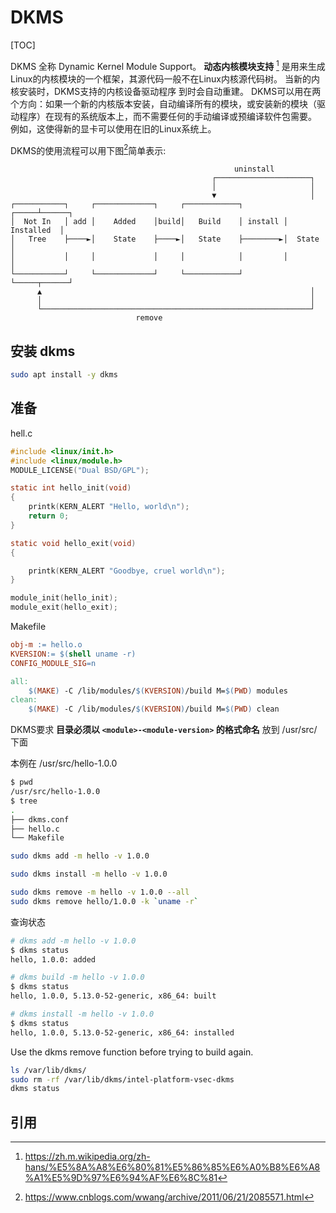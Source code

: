 # DKMS

[TOC]

DKMS 全称 Dynamic Kernel Module Support。
**动态内核模块支持** [^introduce] 是用来生成Linux的内核模块的一个框架，其源代码一般不在Linux内核源代码树。 
当新的内核安装时，DKMS支持的内核设备驱动程序 到时会自动重建。 
DKMS可以用在两个方向：如果一个新的内核版本安装，自动编译所有的模块，或安装新的模块（驱动程序）在现有的系统版本上，而不需要任何的手动编译或预编译软件包需要。
例如，这使得新的显卡可以使用在旧的Linux系统上。


DKMS的使用流程可以用下图[^chart]简单表示:
```
                                                  uninstall
                                             ┌─────────────────────┐
                                             │                     │
                                             ▼                     │
┌───────────┐     ┌─────────────┐     ┌────────────┐         ┌─────┴──────┐
│  Not In   │ add │    Added    │build│   Build    │ install │ Installed  │
│   Tree    ├────►│    State    ├────►│   State    ├────────►│  State     │
│           │     │             │     │            │         │            │
└───────────┘     └─────────────┘     └────────────┘         └─────┬──────┘
      ▲                                                            │
      │                                                            │
      └────────────────────────────────────────────────────────────┘
                            remove
```


## 安装 dkms
```bash
sudo apt install -y dkms
```

## 准备
hell.c

```c
#include <linux/init.h>
#include <linux/module.h>
MODULE_LICENSE("Dual BSD/GPL");

static int hello_init(void)
{
    printk(KERN_ALERT "Hello, world\n");
    return 0;
}

static void hello_exit(void)
{

    printk(KERN_ALERT "Goodbye, cruel world\n");
}

module_init(hello_init);
module_exit(hello_exit);
```

Makefile
```makefile
obj-m := hello.o
KVERSION:= $(shell uname -r)
CONFIG_MODULE_SIG=n

all:
    $(MAKE) -C /lib/modules/$(KVERSION)/build M=$(PWD) modules
clean:
    $(MAKE) -C /lib/modules/$(KVERSION)/build M=$(PWD) clean
```

DKMS要求 **目录必须以 `<module>-<module-version>` 的格式命名** 放到 /usr/src/ 下面

本例在 /usr/src/hello-1.0.0
```bash
$ pwd
/usr/src/hello-1.0.0
$ tree
.
├── dkms.conf
├── hello.c
└── Makefile
```

```bash
sudo dkms add -m hello -v 1.0.0

sudo dkms install -m hello -v 1.0.0

sudo dkms remove -m hello -v 1.0.0 --all
sudo dkms remove hello/1.0.0 -k `uname -r`
```

查询状态
```bash
# dkms add -m hello -v 1.0.0
$ dkms status
hello, 1.0.0: added

# dkms build -m hello -v 1.0.0
$ dkms status
hello, 1.0.0, 5.13.0-52-generic, x86_64: built

# dkms install -m hello -v 1.0.0
$ dkms status
hello, 1.0.0, 5.13.0-52-generic, x86_64: installed
```


Use the dkms remove function before trying to build again.
```sh
ls /var/lib/dkms/
sudo rm -rf /var/lib/dkms/intel-platform-vsec-dkms
dkms status
```


## 引用
[^chart]: https://www.cnblogs.com/wwang/archive/2011/06/21/2085571.html
[^introduce]: https://zh.m.wikipedia.org/zh-hans/%E5%8A%A8%E6%80%81%E5%86%85%E6%A0%B8%E6%A8%A1%E5%9D%97%E6%94%AF%E6%8C%81


